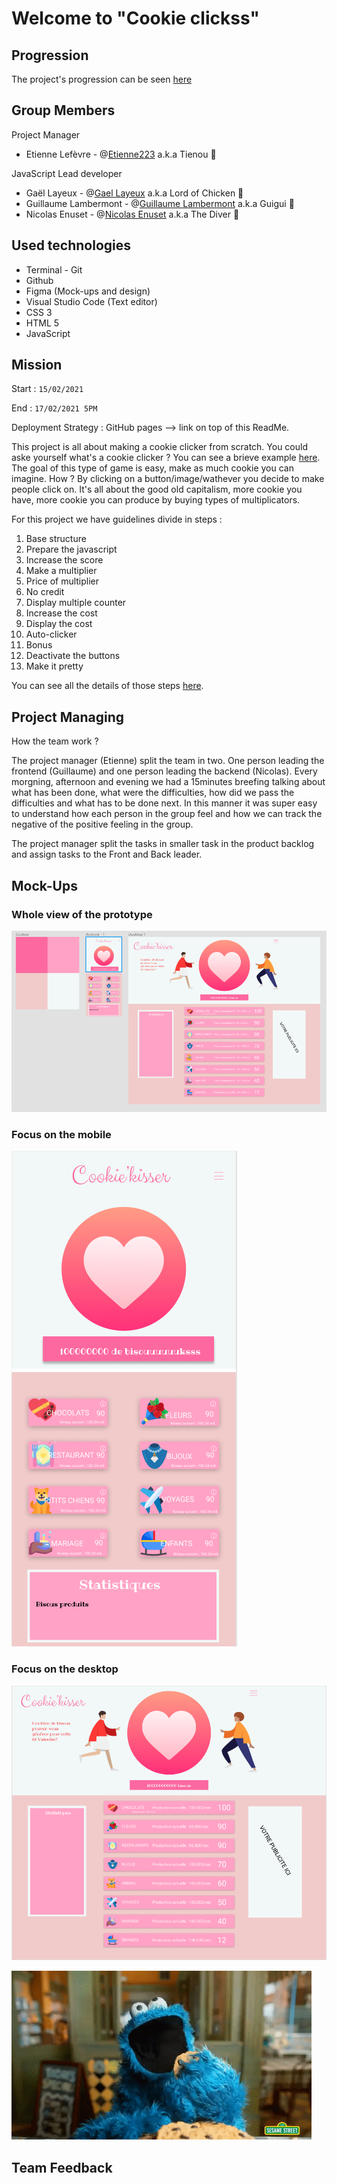 # Welcome to "Cookie clickss"

## Progression

The project's progression can be seen [here](https://etienne223.github.io/cookieclicks) 

## Group Members

Project Manager 

- Etienne Lefèvre - @[Etienne223](https://github.com/Etienne223) a.k.a Tienou 🦝

JavaScript Lead developer 

- Gaël Layeux - @[Gael Layeux](https://github.com/Lord-of-Chicken) a.k.a Lord of Chicken 🐔
- Guillaume Lambermont - @[Guillaume Lambermont](https://github.com/GuillaumeLambermont) a.k.a Guigui 🍓
- Nicolas Enuset - @[Nicolas Enuset](https://github.com/Nicolas-Enuset) a.k.a The Diver 🤿

## Used technologies 

- Terminal - Git
- Github
- Figma (Mock-ups and design)
- Visual Studio Code (Text editor)
- CSS 3
- HTML 5
- JavaScript

## Mission 

Start : `15/02/2021`

End : `17/02/2021 5PM`

Deployment Strategy : GitHub pages --> link on top of this ReadMe.

This project is all about making a cookie clicker from scratch. You could aske yourself what's a cookie clicker ? You can see a brieve example [here](https://orteil.dashnet.org/cookieclicker/). The goal of this type of game is easy, make as much cookie you can imagine. How ? By clicking on a button/image/wathever you decide to make people click on. It's all about the good old capitalism, more cookie you have, more cookie you can produce by buying types of multiplicators. 

For this project we have guidelines divide in steps :

1. Base structure
2. Prepare the javascript
3. Increase the score
4. Make a multiplier
5. Price of multiplier
6. No credit
7. Display multiple counter
8. Increase the cost
9. Display the cost
10. Auto-clicker
11. Bonus 
12. Deactivate the buttons
13. Make it pretty 

You can see all the details of those steps [here](https://github.com/becodeorg/BXL-Swartz-4-27/blob/master/2.The-Hill/1.Javascript/cookieClicker.md).

## Project Managing

How the team work ?

The project manager (Etienne) split the team in two. One person leading the frontend (Guillaume) and one person leading the backend (Nicolas). Every morgning, afternoon and evening we had a 15minutes breefing talking about what has been done, what were the difficulties, how did we pass the difficulties and what has to be done next. In this manner it was super easy to understand how each person in the group feel and how we can track the negative of the positive feeling in the group.

The project manager split the tasks in smaller task in the product backlog and assign tasks to the Front and Back leader. 



## Mock-Ups 

### Whole view of the prototype

![WholeView](/assets/images/cookieKisser.png)

### Focus on the mobile

![MobileVersion](/assets/images/mobileKisser.png)

### Focus on the desktop

![DesltopVersion](/assets/images/desktopKisser.png)

![CookieMonster](/assets/images/cookiemonster.gif)

## Team Feedback